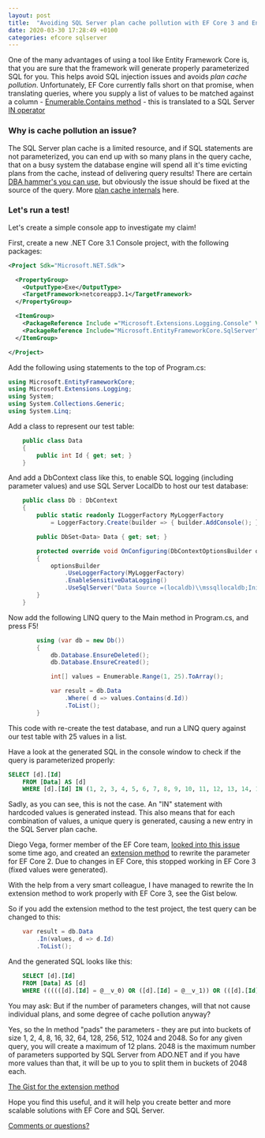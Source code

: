 ```yaml
---
layout: post
title:  "Avoiding SQL Server plan cache pollution with EF Core 3 and Enumerable.Contains()"
date: 2020-03-30 17:28:49 +0100
categories: efcore sqlserver
---
```

One of the many advantages of using a tool like Entity Framework Core is, that you are sure that the framework will generate properly parameterized SQL for you. This helps avoid SQL injection issues and avoids *plan cache pollution*. Unfortunately, EF Core currently falls short on that promise, when translating queries, where you supply a list of values to be matched against a column - [Enumerable.Contains method](https://docs.microsoft.com/en-us/dotnet/api/system.linq.enumerable.contains?view=netframework-4.8) - this is translated to a SQL Server [IN operator](https://docs.microsoft.com/en-us/sql/t-sql/language-elements/in-transact-sql?view=sql-server-ver15)

### Why is cache pollution an issue?

The SQL Server plan cache is a limited resource, and if SQL statements are not parameterized, you can end up with so many plans in the query cache, that on a busy system the database engine will spend all it's time evicting plans from the cache, instead of delivering query results! There are certain [DBA hammer's you can use](https://www.brentozar.com/archive/2018/03/why-multiple-plans-for-one-query-are-bad/), but obviously the issue should be fixed at the source of the query. More [plan cache internals](https://docs.microsoft.com/en-us/previous-versions/tn-archive/cc293624(v=technet.10)?redirectedfrom=MSDN) here.

### Let's run a test!

Let's create a simple console app to investigate my claim!

First, create a  new .NET Core 3.1 Console project, with the following packages:

``` xml
<Project Sdk="Microsoft.NET.Sdk">

  <PropertyGroup>
    <OutputType>Exe</OutputType>
    <TargetFramework>netcoreapp3.1</TargetFramework>
  </PropertyGroup>

  <ItemGroup>
    <PackageReference Include ="Microsoft.Extensions.Logging.Console" Version="3.1.3"></PackageReference>
    <PackageReference Include="Microsoft.EntityFrameworkCore.SqlServer" Version="3.1.3" ></PackageReference>
  </ItemGroup>

</Project>
```

Add the following using statements to the top of Program.cs:

``` csharp
using Microsoft.EntityFrameworkCore;
using Microsoft.Extensions.Logging;
using System;
using System.Collections.Generic;
using System.Linq;
``` 

Add a class to represent our test table:

``` csharp
    public class Data
    { 
        public int Id { get; set; }
    }
```

And add a DbContext class like this, to enable SQL logging (including parameter values) and use SQL Server LocalDb to host our test database:

``` csharp
    public class Db : DbContext
    {
        public static readonly ILoggerFactory MyLoggerFactory
            = LoggerFactory.Create(builder => { builder.AddConsole(); });

        public DbSet<Data> Data { get; set; }

        protected override void OnConfiguring(DbContextOptionsBuilder optionsBuilder)
        {
            optionsBuilder
                .UseLoggerFactory(MyLoggerFactory)
                .EnableSensitiveDataLogging()
                .UseSqlServer("Data Source =(localdb)\\mssqllocaldb;Initial Catalog=CachePullution;Integrated Security=true");
        }
    }
```

Now add the following LINQ query to the Main method in Program.cs, and press F5!

``` csharp
        using (var db = new Db())
        {
            db.Database.EnsureDeleted();
            db.Database.EnsureCreated();

            int[] values = Enumerable.Range(1, 25).ToArray();

            var result = db.Data
                .Where( d => values.Contains(d.Id))
                .ToList();
        }
```
This code with re-create the test database, and run a LINQ query against our test table with 25 values in a list. 

Have a look at the generated SQL in the console window to check if the query is parameterized properly:

``` sql
SELECT [d].[Id]
    FROM [Data] AS [d]
    WHERE [d].[Id] IN (1, 2, 3, 4, 5, 6, 7, 8, 9, 10, 11, 12, 13, 14, 15, 16, 17, 18, 19, 20, 21, 22, 23, 24, 25)
```
 Sadly, as you can see, this is not the case. An "IN" statement with hardcoded values is generated instead. This also means that for each combination of values, a unique query is generated, causing a new entry in the SQL Server plan cache.

 Diego Vega, former member of the EF Core team, [looked into this issue](https://github.com/dotnet/efcore/issues/13617#issuecomment-447515393) some time ago, and created an [extension method](https://github.com/divega/ContainsOptimization/blob/master/ContainsOptimization/CollectionPredicateBuilder.cs) to rewrite the parameter for EF Core 2. Due to changes in EF Core, this stopped working in EF Core 3 (fixed values were generated).

With the help from a very smart colleague, I have managed to rewrite the In extension method to work properly with EF Core 3, see the Gist below.

So if you add the extension method to the test project, the test query can be changed to this:

``` csharp
    var result = db.Data
        .In(values, d => d.Id)
        .ToList();
```

And the generated SQL looks like this:

``` sql
    SELECT [d].[Id]
    FROM [Data] AS [d]
    WHERE ((((([d].[Id] = @__v_0) OR ([d].[Id] = @__v_1)) OR (([d].[Id] = @__v_2) OR ([d].[Id] = @__v_3))) OR ((([d].[Id] = @__v_4) OR ([d].[Id] = @__v_5)) OR (([d].[Id] = @__v_6) OR ([d].[Id] = @__v_7)))) OR (((([d].[Id] = @__v_8) OR ([d].[Id] = @__v_9)) OR (([d].[Id] = @__v_10) OR ([d].[Id] = @__v_11))) OR ((([d].[Id] = @__v_12) OR ([d].[Id] = @__v_13)) OR (([d].[Id] = @__v_14) OR ([d].[Id] = @__v_15))))) OR ((((([d].[Id] = @__v_16) OR ([d].[Id] = @__v_17)) OR (([d].[Id] = @__v_18) OR ([d].[Id] = @__v_19))) OR ((([d].[Id] = @__v_20) OR ([d].[Id] = @__v_21)) OR (([d].[Id] = @__v_22) OR ([d].[Id] = @__v_23)))) OR (((([d].[Id] = @__v_24) OR ([d].[Id] = @__v_25)) OR (([d].[Id] = @__v_26) OR ([d].[Id] = @__v_27))) OR ((([d].[Id] = @__v_28) OR ([d].[Id] = @__v_29)) OR (([d].[Id] = @__v_30) OR ([d].[Id] = @__v_31)))))
```

You may ask: But if the number of parameters changes, will that not cause individual plans, and some degree of cache pollution anyway? 

Yes, so the In method "pads" the parameters - they are put into buckets of size 1, 2, 4, 8, 16, 32, 64, 128, 256, 512, 1024 and 2048. So for any given query, you will create a maximum of 12 plans. 2048 is the maximum number of parameters supported by SQL Server from ADO.NET and if you have more values than that, it will be up to you to split them in buckets of 2048 each.

[The Gist for the extension method](https://gist.github.com/ErikEJ/6ab62e8b9c226ecacf02a5e5713ff7bd)

Hope you find this useful, and it will help you create better and more scalable solutions with EF Core and SQL Server.

[Comments or questions?](https://github.com/ErikEJ/erikej.github.io/issues/2)
